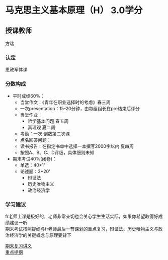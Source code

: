 # 马克思主义基本原理（H）  3.0学分
## 授课教师
方瑞

### 认定
思政军体课

### 分数构成

- 平时成绩60%：  
  - 当堂作文：《青年在职业选择时的考虑》春三周  
  - 一次presentation：15-20分钟，由每组组长在pre结束后评分  
  - 当堂作业：  
    - 哲学基本问题 春五周  
    - 真理观 夏二周  
  - 考勤：一次 倒数第二次课
  - 点名回答问题：  
  - 读书报告：在指定书单中选择一本撰写2000字以内 夏四周  
  - 按照A、B、C、D评级，具体细则未知
- 期末考试40%(闭卷)：  
  - 单选：40*1'  
  - 论述题：3*20'  
    - 辩证法  
    - 历史唯物主义  
    - 政治经济学  

### 学习建议
fr老师上课是极好的，老师非常亲切也会关心学生生活实际，如果你希望取得好成绩建议一听  
期末考试按照提纲与fr老师最后一节课划的重点复习，辩证法、历史唯物主义与政治经济学的关键概念与原理要背下  

[期末复习讲义](《马克思主义基本原理概论》课讲义.pdf)  
[重点提纲](highlight.md)